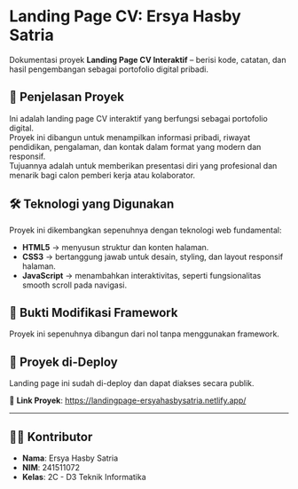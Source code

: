# Landing Page CV: Ersya Hasby Satria

Dokumentasi proyek **Landing Page CV Interaktif** – berisi kode, catatan, dan hasil pengembangan sebagai portofolio digital pribadi.

## 🎯 Penjelasan Proyek
Ini adalah landing page CV interaktif yang berfungsi sebagai portofolio digital.  
Proyek ini dibangun untuk menampilkan informasi pribadi, riwayat pendidikan, pengalaman, dan kontak dalam format yang modern dan responsif.  
Tujuannya adalah untuk memberikan presentasi diri yang profesional dan menarik bagi calon pemberi kerja atau kolaborator.

## 🛠️ Teknologi yang Digunakan
Proyek ini dikembangkan sepenuhnya dengan teknologi web fundamental:

- **HTML5** → menyusun struktur dan konten halaman.  
- **CSS3** → bertanggung jawab untuk desain, styling, dan layout responsif halaman.  
- **JavaScript** → menambahkan interaktivitas, seperti fungsionalitas smooth scroll pada navigasi.  

## 📂 Bukti Modifikasi Framework
Proyek ini sepenuhnya dibangun dari nol tanpa menggunakan framework. 

## 🚀 Proyek di-Deploy
Landing page ini sudah di-deploy dan dapat diakses secara publik.  

🔗 **Link Proyek**: https://landingpage-ersyahasbysatria.netlify.app/

---

## 👨‍💻 Kontributor
- **Nama**: Ersya Hasby Satria  
- **NIM**: 241511072  
- **Kelas**: 2C - D3 Teknik Informatika  

